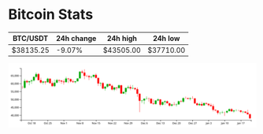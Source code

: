 # Bitcoin Stats

BTC/USDT|24h change|24h high|24h low|
|---|---|---|---|
|$38135.25|-9.07%|$43505.00|$37710.00|

<img src="./chart.svg">
